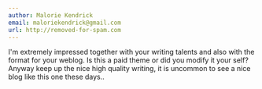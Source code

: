 ```yaml
---
author: Malorie Kendrick
email: maloriekendrick@gmail.com
url: http://removed-for-spam.com
---
```


I'm extremely impressed together with your writing talents and also with the format for your weblog.
Is this a paid theme or did you modify it your self?
Anyway keep up the nice high quality writing, it is uncommon to
see a nice blog like this one these days..
